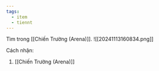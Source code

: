 ```yaml
---
tags:
  - item
  - tiennt
---
```

Tìm trong [[Chiến Trường (Arena)]].
![[20241113160834.png]]

Cách nhận:
1. [[Chiến Trường (Arena)]]